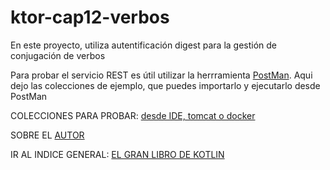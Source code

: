# ktor-cap12-verbos

En este proyecto, utiliza autentificación digest para la gestión de conjugación de verbos

Para probar el servicio REST es útil utilizar la herrramienta [PostMan](https://www.postman.com/downloads/). Aqui dejo las colecciones de ejemplo, que puedes importarlo y ejecutarlo desde PostMan

COLECCIONES PARA PROBAR: [desde IDE, tomcat o docker](/postman/colecciones/)

SOBRE EL [AUTOR](http://luis.criado.online/) 	
  
IR AL INDICE GENERAL: [EL GRAN LIBRO DE KOTLIN](https://github.com/Marcombo/El-gran-libro-de-Kotlin)
